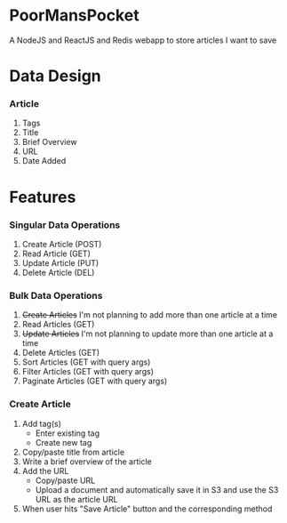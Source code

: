 # PoorMansPocket
A NodeJS and ReactJS and Redis webapp to store articles I want to save

# Data Design
### Article
1. Tags
2. Title
3. Brief Overview
4. URL
5. Date Added

# Features
### Singular Data Operations
1. Create Article (POST)
2. Read Article (GET)
3. Update Article (PUT)
4. Delete Article (DEL)
### Bulk Data Operations
1. ~~Create Articles~~ I'm not planning to add more than one article at a time
2. Read Articles (GET)
3. ~~Update Articles~~ I'm not planning to update more than one article at a time
4. Delete Articles (GET)
5. Sort Articles (GET with query args)
6. Filter Articles (GET with query args)
7. Paginate Articles (GET with query args)
### Create Article
1. Add tag(s)
    - Enter existing tag
    - Create new tag
2. Copy/paste title from article
3. Write a brief overview of the article
4. Add the URL
    - Copy/paste URL
    - Upload a document and automatically save it in S3 and use the S3 URL as the article URL
5. When user hits "Save Article" button and the corresponding method 
